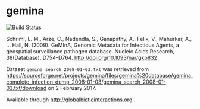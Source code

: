 # gemina
[![Build Status](https://travis-ci.org/globalbioticinteractions/gemina.svg?branch=master)](https://travis-ci.org/globalbioticinteractions/gemina)

Schriml, L. M., Arze, C., Nadendla, S., Ganapathy, A., Felix, V., Mahurkar, A., … Hall, N. (2009). GeMInA, Genomic Metadata for Infectious Agents, a geospatial surveillance pathogen database. Nucleic Acids Research, 38(Database), D754–D764. http://doi.org/10.1093/nar/gkp832

Dataset ```gemina_search_2008-01-03.txt``` was retrieved from https://sourceforge.net/projects/gemina/files/gemina%20database/gemina_complete_infection_dump_2008-01-03/gemina_search_2008-01-03.txt/download on 2 February 2017. 


Available through http://globalbioticinteractions.org .
